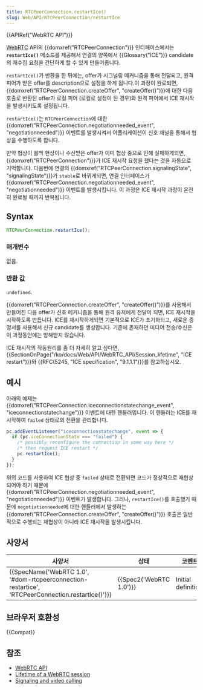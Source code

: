 ```yaml
---
title: RTCPeerConnection.restartIce()
slug: Web/API/RTCPeerConnection/restartIce
---
```

{{APIRef("WebRTC API")}}

[WebRTC](/ko/docs/Web/API/WebRTC_API) API의 {{domxref("RTCPeerConnection")}} 인터페이스에서는 **`restartIce()`** 메소드를 제공해서 연결의 양쪽에서 {{Glossary("ICE")}} candidate의 재수집 요청을 간단하게 할 수 있게 만들어줍니다.

`restartIce()`가 반환을 한 뒤에는, offer가 시그널링 메커니즘을 통해 전달되고, 원격 피어가 받은 offer를 description으로 설정을 하게 됩니다.이 과정이 완료되면, {{domxref("RTCPeerConnection.createOffer", "createOffer()")}}에 대한 다음 호출로 반환된 offer가 로컬 피어 (로컬로 설정이 된 경우)와 원격 피어에서 ICE 재시작을 발생시키도록 설정됩니다.

`restartIce()`는 `RTCPeerConnection`에 대한 {{domxref("RTCPeerConnection.negotiationneeded_event", "negotiationneeded")}} 이벤트를 발생시켜서 어플리케이션이 신호 채널을 통해서 협상을 수행하도록 합니다.

만약 협상이 롤백 현상이나 수신받은 offer가 이미 협상 중으로 인해 실패하게되면, {{domxref("RTCPeerConnection")}}가 ICE 재시작 요청을 했다는 것을 자동으로 기억합니다. 다음번에 연결의 {{domxref("RTCPeerConnection.signalingState", "signalingState")}}가 `stable`로 바뀌게되면, 연결 인터페이스가 {{domxref("RTCPeerConnection.negotiationneeded_event", "negotiationneeded")}} 이벤트를 발생시킵니다. 이 과정은 ICE 재시작 과정이 온전히 완료될 때까지 반복됩니다.

## Syntax

```js
RTCPeerConnection.restartIce();
```

### 매개변수

없음.

### 반환 값

`undefined`.

{{domxref("RTCPeerConnection.createOffer", "createOffer()")}}를 사용해서 만들어진 다음 offer가 신호 메커니즘을 통해 원격 유저에게 전달이 되면, ICE 재시작을 시작하도록 만듭니다. ICE를 재시작하게되면 기본적으로 ICE가 초기화되고, 새로운 증명서를 사용해서 신규 candidate를 생성합니다. 기존에 존재하던 미디어 전송/수신은 이 과정동안에는 방해받지 않습니다.

ICE 재시작의 작동원리를 좀 더 자세히 알고 싶다면, {{SectionOnPage("/ko/docs/Web/API/WebRTC_API/Session_lifetime", "ICE restart")}}와 {{RFC(5245, "ICE specification", "9.1.1.1")}}를 참고하십시오.

## 예시

아래의 예제는 {{domxref("RTCPeerConnection.iceconnectionstatechange_event", "iceconnectionstatechange")}} 이벤트에 대한 핸들러입니다. 이 핸들러는 ICE를 재시작하여 `failed` 상태로의 전환을 관리합니다.

```js
pc.addEventListener("iceconnectionstatechange", event => {
  if (pc.iceConnectionState === "failed") {
    /* possibly reconfigure the connection in some way here */
    /* then request ICE restart */
    pc.restartIce();
  }
});
```

위의 코드를 사용하여 ICE 협상 중 `failed` 상태로 전환되면 코드가 정상적으로 재협상 되어야 하기 때문에 {{domxref("RTCPeerConnection.negotiationneeded_event", "negotiationneeded")}} 이벤트가 발생합니다. 그러나, `restartIce()`를 호출했기 때문에 `negotiationneeded`에 대한 핸들러에서 발생하는 {{domxref("RTCPeerConnection.createOffer", "createOffer()")}} 호출은 일반적으로 수행되는 재협상이 아니라 ICE 재시작을 발생시킵니다.

## 사양서

| 사양서                                                                                                                           | 상태                             | 코멘트              |
| -------------------------------------------------------------------------------------------------------------------------------- | -------------------------------- | ------------------- |
| {{SpecName('WebRTC 1.0', '#dom-rtcpeerconnection-restartice', 'RTCPeerConnection.restartIce()')}} | {{Spec2('WebRTC 1.0')}} | Initial definition. |

## 브라우저 호환성

{{Compat}}

## 참조

- [WebRTC API](/ko/docs/Web/API/WebRTC_API)
- [Lifetime of a WebRTC session](/ko/docs/Web/API/WebRTC_API/Session_lifetime)
- [Signaling and video calling](/ko/docs/Web/API/WebRTC_API/Signaling_and_video_calling)
